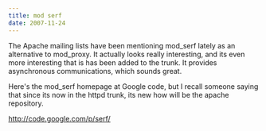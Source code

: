 ```yaml
---
title: mod serf
date: 2007-11-24
---
```

The Apache mailing lists have been mentioning mod_serf lately as an alternative to mod_proxy. It actually looks really interesting, and its even more interesting that is has been added to the trunk. It provides asynchronous communications, which sounds great.

Here's the mod_serf homepage at Google code, but I recall someone saying that since its now in the httpd trunk, its new how will be the apache repository.

<a href="http://code.google.com/p/serf/" rel="nofollow">http://code.google.com/p/serf/</a>

